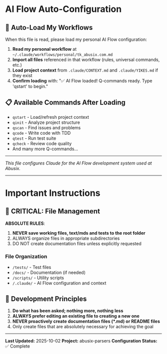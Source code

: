 # AI Flow Auto-Configuration

<!-- This file is auto-read by Claude Code when working in this project -->

## 🚀 Auto-Load My Workflows

When this file is read, please load my personal AI Flow configuration:

1. **Read my personal workflow** at `~/.claude/workflows/personal/tk_abusix.com.md`
2. **Import all files** referenced in that workflow (rules, universal commands, etc.)
3. **Load project context** from `.claude/CONTEXT.md` and `.claude/YIKES.md` if they exist
4. **Confirm loading** with: "✅ AI Flow loaded! Q-commands ready. Type 'qstart' to begin."

## 📋 Available Commands After Loading

- `qstart` - Load/refresh project context
- `qinit` - Analyze project structure
- `qscan` - Find issues and problems
- `qcode` - Write code with TDD
- `qtest` - Run test suite
- `qcheck` - Review code quality
- And many more Q-commands...

---

_This file configures Claude for the AI Flow development system used at Abusix._

---

# Important Instructions

## 🚨 CRITICAL: File Management

**ABSOLUTE RULES**:
1. **NEVER save working files, text/mds and tests to the root folder**
2. ALWAYS organize files in appropriate subdirectories
3. DO NOT create documentation files unless explicitly requested

### File Organization
- `/tests/` - Test files
- `/docs/` - Documentation (if needed)
- `/scripts/` - Utility scripts
- `/.claude/` - AI Flow configuration and context

## 🎯 Development Principles

1. **Do what has been asked; nothing more, nothing less**
2. **ALWAYS prefer editing an existing file to creating a new one**
3. **NEVER proactively create documentation files (*.md) or README files**
4. Only create files that are absolutely necessary for achieving the goal

---

**Last Updated:** 2025-10-02
**Project:** abusix-parsers
**Configuration Status:** ✅ Complete
